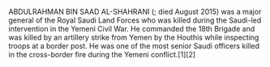 ABDULRAHMAN BIN SAAD AL-SHAHRANI (; died August 2015) was a major general of the Royal Saudi Land Forces who was killed during the Saudi-led intervention in the Yemeni Civil War. He commanded the 18th Brigade and was killed by an artillery strike from Yemen by the Houthis while inspecting troops at a border post. He was one of the most senior Saudi officers killed in the cross-border fire during the Yemeni conflict.[1][2]

